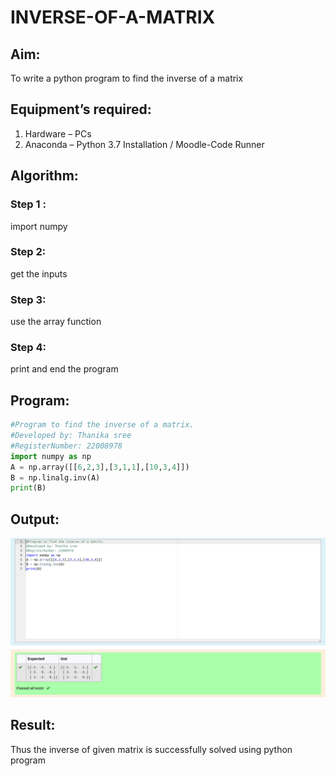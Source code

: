 # INVERSE-OF-A-MATRIX

## Aim:
To write a python program to find the inverse of a matrix

## Equipment’s required:
1. 	Hardware – PCs
2. 	Anaconda – Python 3.7 Installation / Moodle-Code Runner

## Algorithm:

### Step 1 :
import numpy 
### Step 2: 
get the inputs
### Step 3: 
use the array function
### Step 4: 
print and end the program 

## Program:
```python
#Program to find the inverse of a matrix.
#Developed by: Thanika sree 
#RegisterNumber: 22008978
import numpy as np
A = np.array([[6,2,3],[3,1,1],[10,3,4]])
B = np.linalg.inv(A)
print(B)

```
## Output:
![](inv.png)
## Result:
Thus the inverse of given matrix is successfully solved using python program

